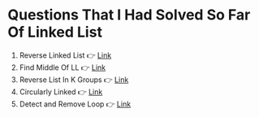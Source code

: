 # Questions That I Had Solved So Far Of Linked List

1. Reverse Linked List 👉 <a href="https://leetcode.com/problems/reverse-linked-list">Link</a>
2. Find Middle Of LL 👉 <a href="https://leetcode.com/problems/middle-of-the-linked-list">Link</a>
3. Reverse List In K Groups 👉 <a href="https://www.naukri.com/code360/problems/reverse-list-in-k-groups_983644">Link</a>
4. Circularly Linked 👉 <a href="https://www.naukri.com/code360/problems/circularly-linked_1070232">Link</a>
5. Detect and Remove Loop 👉 <a href="https://www.naukri.com/code360/problems/interview-shuriken-42-detect-and-remove-loop_241049">Link</a>
